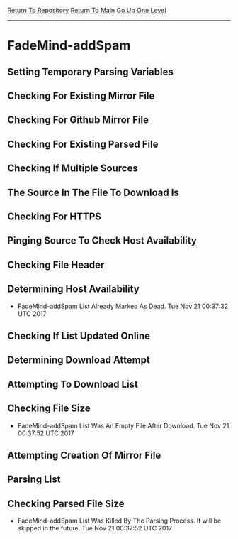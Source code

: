 [Return To Repository](https://github.com/deathbybandaid/piholeparser/)
[Return To Main](https://github.com/deathbybandaid/piholeparser/blob/master/RecentRunLogs/Mainlog.md)
[Go Up One Level](https://github.com/deathbybandaid/piholeparser/blob/master/RecentRunLogs/TopLevelScripts/30-Processing-Blacklists.md)
____________________________________
# FadeMind-addSpam
## Setting Temporary Parsing Variables
## Checking For Existing Mirror File
## Checking For Github Mirror File
## Checking For Existing Parsed File
## Checking If Multiple Sources
## The Source In The File To Download Is
## Checking For HTTPS
## Pinging Source To Check Host Availability
## Checking File Header
## Determining Host Availability
* FadeMind-addSpam List Already Marked As Dead. Tue Nov 21 00:37:32 UTC 2017
## Checking If List Updated Online
## Determining Download Attempt
## Attempting To Download List
## Checking File Size
* FadeMind-addSpam List Was An Empty File After Download. Tue Nov 21 00:37:52 UTC 2017
## Attempting Creation Of Mirror File
## Parsing List
## Checking Parsed File Size
* FadeMind-addSpam List Was Killed By The Parsing Process. It will be skipped in the future. Tue Nov 21 00:37:52 UTC 2017
